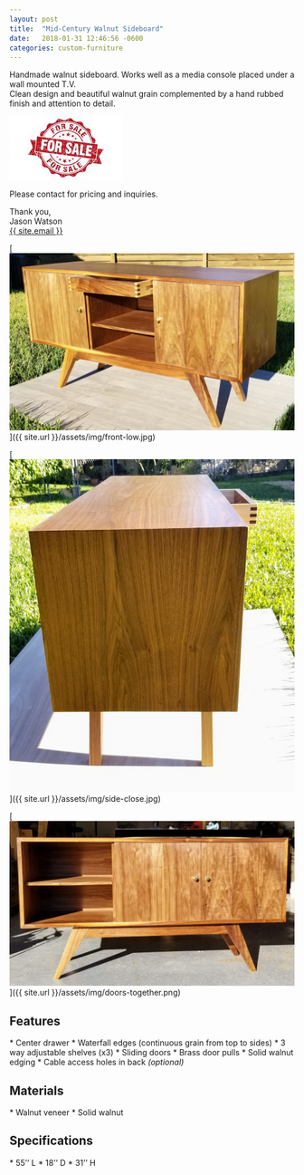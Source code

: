 ```yaml
---
layout: post
title:  "Mid-Century Walnut Sideboard"
date:   2018-01-31 12:46:56 -0600
categories: custom-furniture
---
```


Handmade walnut sideboard.  Works well as a media console placed under a wall mounted T.V. <br>
Clean design and beautiful walnut grain complemented by a hand rubbed finish and attention to detail. 

![For Sale](/assets/img/for-sale.jpg)

Please contact for pricing and inquiries. 

Thank you,<br>
Jason Watson<br>
<a class="u-email" href="mailto:{{ site.email }}">{{ site.email }}</a>

[![Walnut Media Console](/assets/img/front-low.jpg)]({{ site.url }}/assets/img/front-low.jpg) 

[![Walnut Media Console](/assets/img/side-close.jpg)]({{ site.url }}/assets/img/side-close.jpg)

[![Walnut Media Console](/assets/img/doors-together.png)]({{ site.url }}/assets/img/doors-together.png)




<h2>Features</h2>
*   Center drawer
*	Waterfall edges (continuous grain from top to sides)
*	3 way adjustable shelves (x3)
*	Sliding doors
*	Brass door pulls
*	Solid walnut edging 
*   Cable access holes in back <em>(optional)</em>

<h2>Materials</h2>
*	Walnut veneer
*	Solid walnut

<h2>Specifications</h2>
*	55’’ L
*	18’’ D
*	31’’ H



